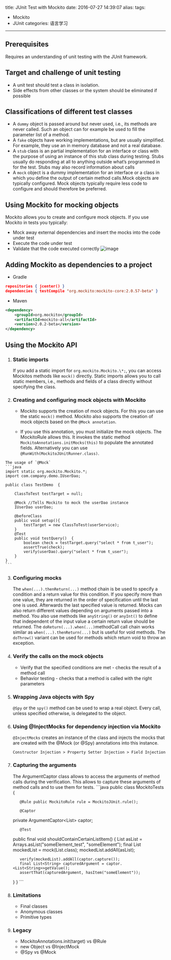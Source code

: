 title: JUnit Test with Mockito
date: 2016-07-27 14:39:07
alias: 
tags: 
 - Mockito
 - JUnit
categories: 语言学习
---
## Prerequisites
Requires an understanding of unit testing with the JUnit framework.

## Target and challenge of unit testing
 - A unit test should test a class in isolation.
 - Side effects from other classes or the system should be eliminated if possible

## Classifications of different test classes

 - A `dummy` object is passed around but never used, i.e., its methods are never called. Such an object can for example be used to fill the parameter list of a method.
 - A `fake` objects have working implementations, but are usually simplified. For example, they use an in memory database and not a real database.
 - A `stub` class is an partial implementation for an interface or class with the purpose of using an instance of this stub class during testing. Stubs usually do responding at all to anything outside what’s programmed in for the test. Stubs may also record information about calls
 - A `mock` object is a dummy implementation for an interface or a class in which you define the output of certain method calls.Mock objects are typically configured. Mock objects typically require less code to configure and should therefore be preferred.
 

## Using Mockito for mocking objects

Mockito allows you to create and configure mock objects. 
If you use Mockito in tests you typically:
 - Mock away external dependencies and insert the mocks into the code under test
 - Execute the code under test
 - Validate that the code executed correctly
![image](http://note.youdao.com/yws/res/1463/WEBRESOURCE854b853d666db799b40d7e623b2eba31)

## Adding Mockito as dependencies to a project

 - Gradle 
 ```json
repositories { jcenter() }
dependencies { testCompile "org.mockito:mockito-core:2.0.57-beta" }
```
 - Maven
```xml
<dependency>
    <groupId>org.mockito</groupId>
    <artifactId>mockito-all</artifactId>
    <version>2.0.2-beta</version>
</dependency>
```

## Using the Mockito API

1.   ### Static imports
     
        If you add a static import for `org.mockito.Mockito.\*;`, you can access Mockitos methods like `mock()` directly. Static imports allows you to call static members, i.e., methods and fields of a class directly without specifying the class.

2.   ### Creating and configuring mock objects with Mockito
     * Mockito supports the creation of mock objects. For this you can use the static `mock()` method.
Mockito also supports the creation of mock objects based on the `@Mock annotation`.

     * If you use this annotation, you must initialize the mock objects. The MockitoRule allows this. It invokes the static method `MockitoAnnotations.initMocks(this)` to populate the annotated fields. Alternatively you can use `@RunWith(MockitoJUnitRunner.class)`.

    The usage of `@Mock` 
	```java
	import static org.mockito.Mockito.*;
	import com.company.demo.IUserDao;

	public class TestDemo  {
	        
	    ClassToTest testTarget = null;
	        
	    @Mock //Tells Mockito to mock the userDao instance
	    IUserDao userDao; 
	        
	    @beforeClass
	    public void setup(){
	        testTarget = new ClassToTest(userService);
	    }
	    @Test
	    public void testQuery()  {
	        boolean check = testTarget.query("select * from t_user");
	        assertTrue(check); 
	        verify(userDao).query("select * from t_user"); 
	    }
	}
	```

3.   ### Configuring mocks

        The `when(...).thenReturn(...)` method chain is be used to specify a condition and a return value for this condition. If you specify more than one value,	they are returned in the order of specification until the last one is used. Afterwards the last	specified value	is returned. Mocks can also return different values depending on arguments passed into a method. You also use methods like `anyString()` or `anyInt()` to define that independent of the input value a certain return value should be returned.
The `doReturn(...).when(...)`methodCall call chain works similar as `when(...).thenReturn(...)` but is useful for void methods. The `doThrow()` variant can be used for methods which return void to throw an exception. 
4.   ### Verify the calls on the mock objects
    
     * Verify that the specified conditions are met - checks the result of a method call 
     * Behavior testing - checks that a method is called with the right parameters
5.   ### Wrapping Java objects with Spy
    
     `@Spy` or the `spy()` method can be used to wrap a real object. Every call, unless specified otherwise, is delegated to the object.
6.   ### Using @InjectMocks for dependency injection via Mockito

        `@InjectMocks` creates an instance of the class and injects the mocks that are created with the @Mock (or @Spy) annotations into this instance. 
        
        `Constructor Injection > Property Setter Injection > Field Injection`
        
7.   ### Capturing the arguments
        
        The ArgumentCaptor class allows to access the arguments of method calls during the verification. This allows to capture these arguments of method calls and to use them for tests.
	```java
	public class MockitoTests {

	        @Rule public MockitoRule rule = MockitoJUnit.rule();

	        @Captor
	    private ArgumentCaptor<List<String>> captor;


	        @Test
	    public final void shouldContainCertainListItem() {
	                List<String> asList = Arrays.asList("someElement_test", "someElement");
	        final List<String> mockedList = mock(List.class);
	        mockedList.addAll(asList);

	        verify(mockedList).addAll(captor.capture());
	        final List<String> capturedArgument = captor.<List<String>>getValue();
	        assertThat(capturedArgument, hasItem("someElement"));
	    }
	}
	```
8.   ### Limitations 

     - Final classes
     - Anonymous classes
     - Primitive types

9. ### Legacy 

	 - MockitoAnnotations.init(target) vs @Rule
	 - new Object vs @InjectMock
	 - @Spy vs @Mock